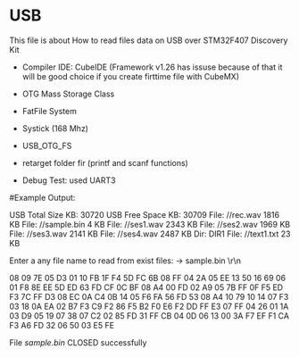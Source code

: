 # USB 

This file is about How to read files data on USB over STM32F407 Discovery Kit

  - Compiler IDE: CubeIDE  (Framework v1.26 has issuse because of that it will be good choice if you create firttime file with CubeMX)
  
  - OTG Mass Storage Class
  - FatFile System
  - Systick (168 Mhz)
  - USB_OTG_FS
  - retarget folder fir (printf and scanf functions)
  - Debug Test: used UART3  
 
 
 
#Example Output:

USB  Total Size KB:   30720
USB Free Space KB:    30709
File: //rec.wav       1816 KB
File: //sample.bin    4 KB
File: //ses1.wav      2343 KB
File: //ses2.wav      1969 KB
File: //ses3.wav      2141 KB
File: //ses4.wav      2487 KB
Dir: DIR1
File: //text1.txt  23 KB

Enter a any file name to read from exist files:
-> sample.bin \r\n

08 09 7E 05 D3 01 10 FB 1F F4 5D FC 6B 08 FF 04 
2A 05 EE 13 50 16 69 06 01 F8 8E EE 5D ED 63 FD 
CF 0C BF 08 A4 00 FD 02 A9 05 7B FF 0F F5 ED F3 
7C FF D3 08 EC 0A C4 0B 14 05 F6 FA 56 FD 53 08 
A4 10 79 10 14 07 F3 03 18 0A EA 02 B7 F3 C9 F2 
86 F5 B2 F0 E6 F2 DD FF E3 07 FF 04 26 01 1A 03 
D9 05 19 07 38 07 C2 02 85 FD 31 FF CB 04 0D 06 
13 00 3A F7 EF F1 CA F3 A6 FD 32 06 50 03 E5 FE


File *sample.bin* CLOSED successfully

